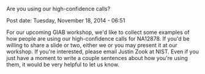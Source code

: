 Are you using our high-confidence calls?

Post date: Tuesday, November 18, 2014 - 06:51 

For our upcoming GIAB workshop, we'd like to collect some examples of how people are using our high-confidence calls for NA12878. If you'd be willing to share a slide or two, either we or you may present it at our workshop. If you're interested, please email Justin Zook at NIST. Even if you just have a moment to write a couple sentences about how you're using them, it would be very helpful to let us know. 

